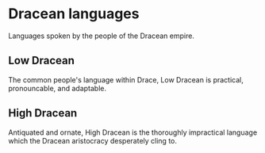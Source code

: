 # Dracean languages

Languages spoken by the people of the Dracean empire.

## Low Dracean
The common people's language within Drace, Low Dracean is practical, pronouncable, and adaptable.

## High Dracean
Antiquated and ornate, High Dracean is the thoroughly impractical language which the Dracean aristocracy desperately cling to.